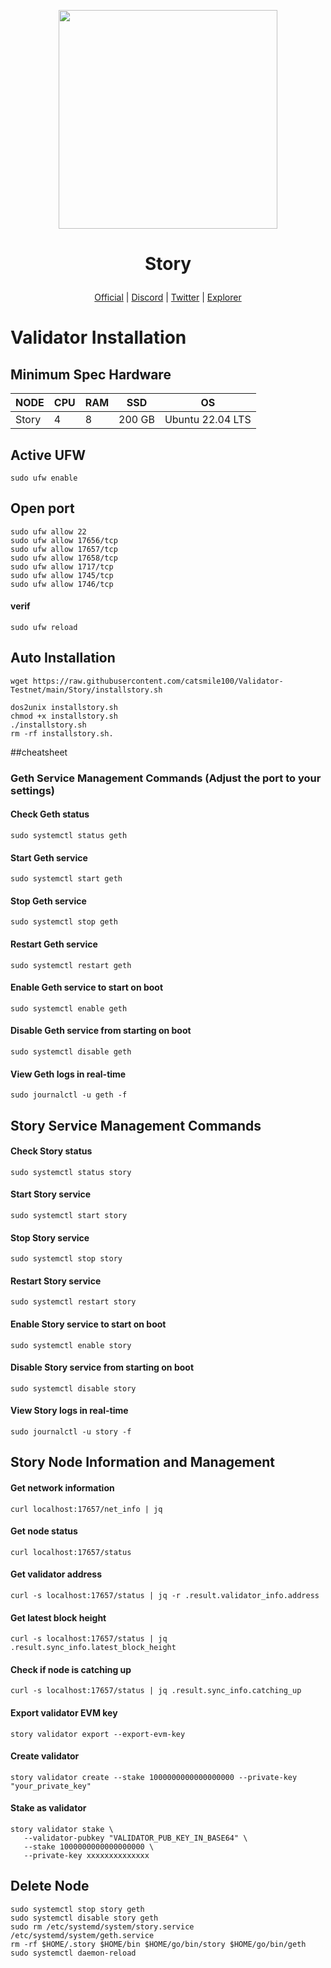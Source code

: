 <p align="center">
  <img height="350" height="350" src="https://github.com/user-attachments/assets/036ac877-a23d-4904-adff-162bc9157016">
</p>

<h1>
<p align="center"> Story </p>
</h1>

<p align="center">
  <a href="https://www.story.foundation/">Official</a> |
  <a href="https://discord.com/invite/storyprotocol">Discord</a> |
  <a href="https://x.com/StoryProtocol">Twitter</a> |
  <a href="https://testnet.itrocket.net/story/staking">Explorer</a>
</p>

<p align="center">
  <h1>Validator Installation</h1>
</p>

## Minimum Spec Hardware
NODE  | CPU     | RAM      | SSD     | OS     |
| ------------- | ------------- | ------------- | -------- | -------- |
| Story | 4          | 8         | 200 GB  | Ubuntu 22.04 LTS  |

## Active UFW
```
sudo ufw enable
```
## Open port
```
sudo ufw allow 22
sudo ufw allow 17656/tcp
sudo ufw allow 17657/tcp
sudo ufw allow 17658/tcp
sudo ufw allow 1717/tcp
sudo ufw allow 1745/tcp
sudo ufw allow 1746/tcp
```
#### verif
```
sudo ufw reload
```

## Auto Installation
```
wget https://raw.githubusercontent.com/catsmile100/Validator-Testnet/main/Story/installstory.sh
```
```
dos2unix installstory.sh
chmod +x installstory.sh
./installstory.sh
rm -rf installstory.sh.
```

##cheatsheet

### Geth Service Management Commands (Adjust the port to your settings)

#### Check Geth status
```
sudo systemctl status geth
```
#### Start Geth service
```
sudo systemctl start geth
```

#### Stop Geth service
```
sudo systemctl stop geth
```
#### Restart Geth service
```
sudo systemctl restart geth
```
#### Enable Geth service to start on boot
```
sudo systemctl enable geth
```

#### Disable Geth service from starting on boot
```
sudo systemctl disable geth
```

#### View Geth logs in real-time
```
sudo journalctl -u geth -f
```

## Story Service Management Commands

#### Check Story status
```
sudo systemctl status story
```
#### Start Story service
```
sudo systemctl start story
```
#### Stop Story service
```
sudo systemctl stop story
```
#### Restart Story service
```
sudo systemctl restart story
```

#### Enable Story service to start on boot
```
sudo systemctl enable story
```

#### Disable Story service from starting on boot
```
sudo systemctl disable story
```
#### View Story logs in real-time
```
sudo journalctl -u story -f
```
## Story Node Information and Management

#### Get network information
```
curl localhost:17657/net_info | jq
```
#### Get node status
```
curl localhost:17657/status
```
#### Get validator address
```
curl -s localhost:17657/status | jq -r .result.validator_info.address
```
#### Get latest block height
```
curl -s localhost:17657/status | jq .result.sync_info.latest_block_height
```
#### Check if node is catching up
```
curl -s localhost:17657/status | jq .result.sync_info.catching_up
```
#### Export validator EVM key
```
story validator export --export-evm-key
```
#### Create validator
```
story validator create --stake 1000000000000000000 --private-key "your_private_key"
```
#### Stake as validator
```
story validator stake \
   --validator-pubkey "VALIDATOR_PUB_KEY_IN_BASE64" \
   --stake 1000000000000000000 \
   --private-key xxxxxxxxxxxxxx
```
## Delete Node
```
sudo systemctl stop story geth
sudo systemctl disable story geth
sudo rm /etc/systemd/system/story.service /etc/systemd/system/geth.service
rm -rf $HOME/.story $HOME/bin $HOME/go/bin/story $HOME/go/bin/geth
sudo systemctl daemon-reload
```
